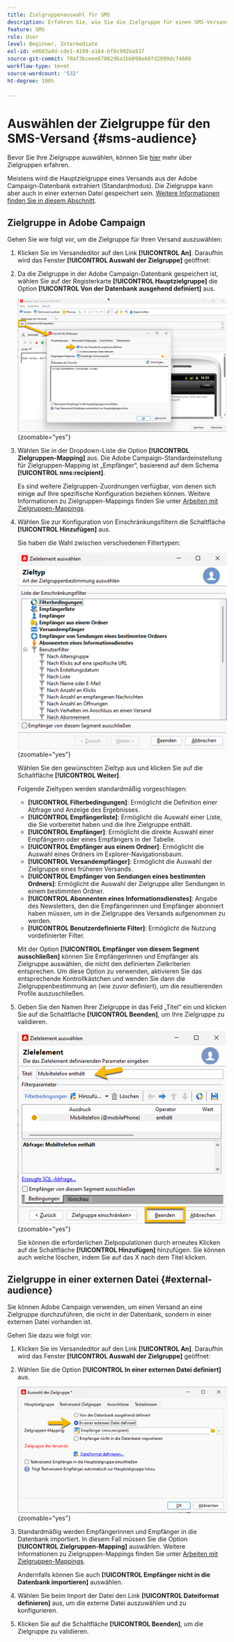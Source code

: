 ```yaml
---
title: Zielgruppenauswahl für SMS
description: Erfahren Sie, wie Sie die Zielgruppe für einen SMS-Versand einrichten.
feature: SMS
role: User
level: Beginner, Intermediate
exl-id: e0603a4d-cde1-4199-a164-bf0c992ba937
source-git-commit: 70af3bceee67082d6a1bb098e60fd2899dc74600
workflow-type: tm+mt
source-wordcount: '532'
ht-degree: 100%

---
```


# Auswählen der Zielgruppe für den SMS-Versand {#sms-audience}

Bevor Sie Ihre Zielgruppe auswählen, können Sie [hier](../../audiences/gs-audiences.md) mehr über Zielgruppen erfahren.

Meistens wird die Hauptzielgruppe eines Versands aus der Adobe Campaign-Datenbank extrahiert (Standardmodus). Die Zielgruppe kann aber auch in einer externen Datei gespeichert sein. [Weitere Informationen finden Sie in diesem Abschnitt](#external-audience).

## Zielgruppe in Adobe Campaign

Gehen Sie wie folgt vor, um die Zielgruppe für Ihren Versand auszuwählen:

1. Klicken Sie im Versandeditor auf den Link **[!UICONTROL An]**. Daraufhin wird das Fenster **[!UICONTROL Auswahl der Zielgruppe]** geöffnet:

1. Da die Zielgruppe in der Adobe Campaign-Datenbank gespeichert ist, wählen Sie auf der Registerkarte **[!UICONTROL Hauptzielgruppe]** die Option **[!UICONTROL Von der Datenbank ausgehend definiert]** aus.

   ![](assets/audience_to.png){zoomable="yes"}

1. Wählen Sie in der Dropdown-Liste die Option **[!UICONTROL Zielgruppen-Mapping]** aus. Die Adobe Campaign-Standardeinstellung für Zielgruppen-Mapping ist „Empfänger“, basierend auf dem Schema **[!UICONTROL nms:recipient]**.

   Es sind weitere Zielgruppen-Zuordnungen verfügbar, von denen sich einige auf Ihre spezifische Konfiguration beziehen können. Weitere Informationen zu Zielgruppen-Mappings finden Sie unter [Arbeiten mit Zielgruppen-Mappings](../../audiences/target-mappings.md).

1. Wählen Sie zur Konfiguration von Einschränkungsfiltern die Schaltfläche **[!UICONTROL Hinzufügen]** aus.

   Sie haben die Wahl zwischen verschiedenen Filtertypen:

   ![](assets/audience_filters.png){zoomable="yes"}

   Wählen Sie den gewünschten Zieltyp aus und klicken Sie auf die Schaltfläche **[!UICONTROL Weiter]**.

   Folgende Zieltypen werden standardmäßig vorgeschlagen:

   * **[!UICONTROL Filterbedingungen]**: Ermöglicht die Definition einer Abfrage und Anzeige des Ergebnisses.
   * **[!UICONTROL Empfängerliste]**: Ermöglicht die Auswahl einer Liste, die Sie vorbereitet haben und die Ihre Zielgruppe enthält.
   * **[!UICONTROL Empfänger]**: Ermöglicht die direkte Auswahl einer Empfängerin oder eines Empfängers in der Tabelle.
   * **[!UICONTROL Empfänger aus einem Ordner]**: Ermöglicht die Auswahl eines Ordners im Explorer-Navigationsbaum.
   * **[!UICONTROL Versandempfänger]**: Ermöglicht die Auswahl der Zielgruppe eines früheren Versands.
   * **[!UICONTROL Empfänger von Sendungen eines bestimmten Ordners]**: Ermöglicht die Auswahl der Zielgruppe aller Sendungen in einem bestimmten Ordner.
   * **[!UICONTROL Abonnenten eines Informationsdienstes]**: Angabe des Newsletters, den die Empfängerinnen und Empfänger abonniert haben müssen, um in die Zielgruppe des Versands aufgenommen zu werden.
   * **[!UICONTROL Benutzerdefinierte Filter]**: Ermöglicht die Nutzung vordefinierter Filter.

   Mit der Option **[!UICONTROL Empfänger von diesem Segment ausschließen]** können Sie Empfängerinnen und Empfänger als Zielgruppe auswählen, die nicht den definierten Zielkriterien entsprechen. Um diese Option zu verwenden, aktivieren Sie das entsprechende Kontrollkästchen und wenden Sie dann die Zielgruppenbestimmung an (wie zuvor definiert), um die resultierenden Profile auszuschließen.

1. Geben Sie den Namen Ihrer Zielgruppe in das Feld „Titel“ ein und klicken Sie auf die Schaltfläche **[!UICONTROL Beenden]**, um Ihre Zielgruppe zu validieren.

   ![](assets/audience_finish.png){zoomable="yes"}

   Sie können die erforderlichen Zielpopulationen durch erneutes Klicken auf die Schaltfläche **[!UICONTROL Hinzufügen]** hinzufügen. Sie können auch welche löschen, indem Sie auf das X nach dem Titel klicken.

## Zielgruppe in einer externen Datei {#external-audience}

Sie können Adobe Campaign verwenden, um einen Versand an eine Zielgruppe durchzuführen, die nicht in der Datenbank, sondern in einer externen Datei vorhanden ist.

Gehen Sie dazu wie folgt vor:

1. Klicken Sie im Versandeditor auf den Link **[!UICONTROL An]**. Daraufhin wird das Fenster **[!UICONTROL Auswahl der Zielgruppe]** geöffnet:

1. Wählen Sie die Option **[!UICONTROL In einer externen Datei definiert]** aus.

   ![](assets/audience_externalfile.png){zoomable="yes"}

1. Standardmäßig werden Empfängerinnen und Empfänger in die Datenbank importiert. In diesem Fall müssen Sie die Option **[!UICONTROL Zielgruppen-Mapping]** auswählen. Weitere Informationen zu Zielgruppen-Mappings finden Sie unter [Arbeiten mit Zielgruppen-Mappings](../../audiences/target-mappings.md).

   Andernfalls können Sie auch **[!UICONTROL Empfänger nicht in die Datenbank importieren]** auswählen.

1. Wählen Sie beim Import der Datei den Link **[!UICONTROL Dateiformat definieren]** aus, um die externe Datei auszuwählen und zu konfigurieren.

1. Klicken Sie auf die Schaltfläche **[!UICONTROL Beenden]**, um die Zielgruppe zu validieren.
